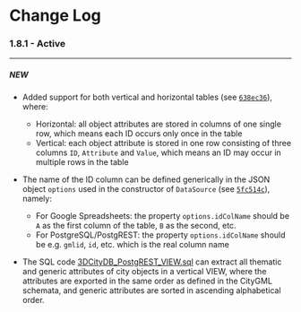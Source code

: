 # Change Log

### 1.8.1 - Active
---------

##### NEW

* Added support for both vertical and horizontal tables (see [`638ec36`](https://github.com/tum-gis/mashup-data-source-service/commit/638ec36161b5d4bb5673636c2e4290854e63c0f9)), where:
    + Horizontal: all object attributes are stored in columns of one single row, which means each ID occurs only once in the table
    + Vertical: each object attribute is stored in one row consisting of three columns `ID`, `Attribute` and `Value`, which means an ID may occur in multiple rows in the table

* The name of the ID column can be defined generically in the JSON object `options` used in the constructor of `DataSource` (see [`5fc514c`](https://github.com/tum-gis/mashup-data-source-service/commit/5fc514c4c27c62d766681856fbbee96c898697e2)), namely:
    + For Google Spreadsheets: the property `options.idColName` should be `A` as the first column of the table, `B` as the second, etc.
    + For PostgreSQL/PostgREST: the property `options.idColName` should be e.g. `gmlid`, `id`, etc. which is the real column name
    
* The SQL code [3DCityDB_PostgREST_VIEW.sql](tools/sql/3DCityDB_PostgREST_VIEW.sql) can extract all thematic and generic attributes of city objects in a vertical VIEW,
where the attributes are exported in the same order as defined in the CityGML schemata, and generic attributes are sorted in ascending alphabetical order.

